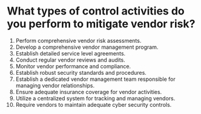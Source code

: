 # What types of control activities do you perform to mitigate vendor risk?

1. Perform comprehensive vendor risk assessments.
2. Develop a comprehensive vendor management program.
3. Establish detailed service level agreements.
4. Conduct regular vendor reviews and audits.
5. Monitor vendor performance and compliance.
6. Establish robust security standards and procedures.
7. Establish a dedicated vendor management team responsible for managing vendor relationships.
8. Ensure adequate insurance coverage for vendor activities.
9. Utilize a centralized system for tracking and managing vendors.
10. Require vendors to maintain adequate cyber security controls.
